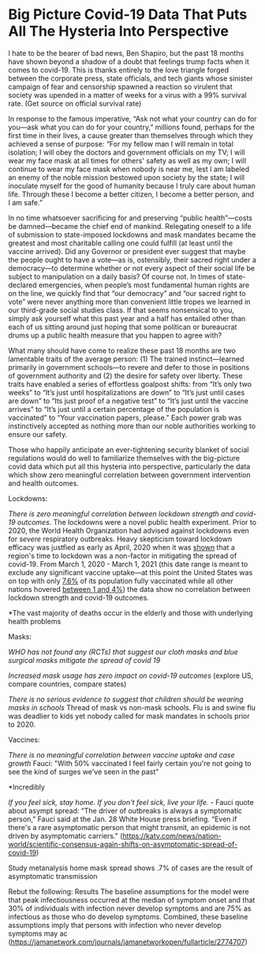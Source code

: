 # Big Picture Covid-19 Data That Puts All The Hysteria Into Perspective

I hate to be the bearer of bad news, Ben Shapiro, but the past 18 months have shown beyond a shadow of a doubt that feelings trump facts when it comes to covid-19. This is thanks entirely to the love triangle forged between the corporate press, state officials, and tech giants whose sinister campaign of fear and censorship spawned a reaction so virulent that society was upended in a matter of weeks for a virus with a 99% survival rate. (Get source on official survival rate)

In response to the famous imperative, “Ask not what your country can do for you—ask what you can do for your country,” millions found, perhaps for the first time in their lives, a cause greater than themselves through which they achieved a sense of purpose: “For my fellow man I will remain in total isolation; I will obey the doctors and government officials on my TV; I will wear my face mask at all times for others' safety as well as my own; I will continue to wear my face mask when nobody is near me, lest I am labeled an enemy of the noble mission bestowed upon society by the state; I will inoculate myself for the good of humanity because I truly care about human life. Through these I become a better citizen, I become a better person, and I am safe.”

In no time whatsoever sacrificing for and preserving “public health”—costs be damned—became the chief end of mankind. Relegating oneself to a life of submission to state-imposed lockdowns and mask mandates became the greatest and most charitable calling one could fulfill (at least until the vaccine arrived). Did any Governor or president ever suggest that maybe the people ought to have a vote—as is, ostensibly, their sacred right under a democracy—to determine whether or not every aspect of their social life be subject to manipulation on a daily basis? Of course not. In times of state-declared emergencies, when people’s most fundamental human rights are on the line, we quickly find that “our democracy” and “our sacred right to vote” were never anything more than convenient little tropes we learned in our third-grade social studies class. If that seems nonsensical to you, simply ask yourself what this past year and a half has entailed other than each of us sitting around just hoping that some politican or bureaucrat drums up a public health measure that you happen to agree with? 

What many should have come to realize these past 18 months are two lamentable traits of the average person: (1) The trained instinct—learned primarily in government schools—to revere and defer to those in positions of government authority and (2) the desire for safety over liberty. These traits have enabled a series of effortless goalpost shifts: from “It’s only two weeks” to “It’s just until hospitalizations are down” to “It’s just until cases are down” to “Its just proof of a negative test” to “It’s just until the vaccine arrives” to “It’s just until a certain percentage of the population is vaccinated” to “Your vaccination papers, please.” Each power grab was instinctively accepted as nothing more than our noble authorities working to ensure our safety.

Those who happily anticipate an ever-tightening security blanket of social regulations would do well to familiarize themselves with the big-picture covid data which put all this hysteria into perspective, particularly the data which show zero meaningful correlation between government intervention and health outcomes. 

Lockdowns:

*There is zero meaningful correlation between lockdown strength and covid-19 outcomes*. The lockdowns were a novel public health experiment. Prior to 2020, the World Health Organization had advised against lockdowns even for *severe* respiratory outbreaks. Heavy skepticism toward lockdown efficacy was justfied as early as April, 2020 when it was [shown](https://www.aier.org/article/did-the-lockdown-save-lives/) that a region's time to lockdown was a non-factor in mitigating the spread of covid-19. From March 1, 2020 - March 1, 2021 (this date range is meant to exclude any significant vaccine uptake&mdash;at this point the United States was on top with only [7.6%](https://ourworldindata.org/covid-vaccinations) of its population fully vaccinated while all other nations hovered [between 1 and 4%](https://ourworldindata.org/covid-vaccinations)) the data show no correlation between lockdown strength and covid-19 outcomes. 


*The vast majority of deaths occur in the elderly and those with underlying health problems

Masks:

*WHO has not found any (RCTs) that suggest our cloth masks and blue surgical masks mitigate the spread of covid 19*

*Increased mask usage has zero impact on covid-19 outcomes* (explore US, compare countries, compare states)

*There is no serious evidence to suggest that children should be wearing masks in schools* Thread of mask vs non-mask schools. Flu is and swine flu was deadlier to kids yet nobody called for mask mandates in schools prior to 2020. 

Vaccines: 

*There is no meaningful correlation between vaccine uptake and case growth* Fauci: "With 50% vaccinated I feel fairly certain you're not going to see the kind of surges we've seen in the past"

*Incredibly

*If you feel sick, stay home. If you don't feel sick, live your life.* - Fauci quote about asympt spread: “The driver of outbreaks is always a symptomatic person,” Fauci said at the Jan. 28 White House press briefing. “Even if there's a rare asymptomatic person that might transmit, an epidemic is not driven by asymptomatic carriers." (https://katv.com/news/nation-world/scientific-consensus-again-shifts-on-asymptomatic-spread-of-covid-19)

Study metanalysis home mask spread shows .7% of cases are the result of asymptomatic transmission

Rebut the following: Results  The baseline assumptions for the model were that peak infectiousness occurred at the median of symptom onset and that 30% of individuals with infection never develop symptoms and are 75% as infectious as those who do develop symptoms. Combined, these baseline assumptions imply that persons with infection who never develop symptoms may ac (https://jamanetwork.com/journals/jamanetworkopen/fullarticle/2774707)
